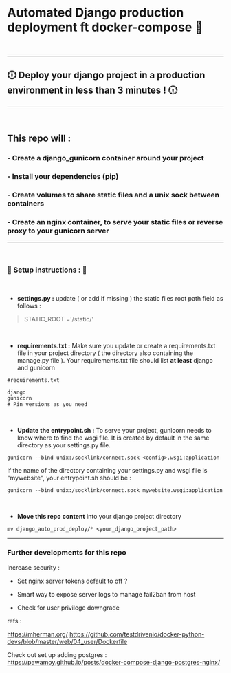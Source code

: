 # Automated Django production deployment ft docker-compose :octopus:
&nbsp;
<hr>

## 🕕 Deploy your django project in a production environment in less than 3 minutes ! 🕡

<hr>

&nbsp;
&nbsp;
&nbsp;
## This repo will :

### - Create a django_gunicorn container around your project
### - Install your dependencies (pip)
### - Create volumes to share static files and a unix sock between containers
### - Create an nginx container, to serve your static files or reverse proxy to your gunicorn server

<hr>

&nbsp;
&nbsp;
&nbsp;
&nbsp;

### :rocket: Setup instructions : :rocket:

&nbsp;
&nbsp;

- **settings.py :** update ( or add if missing ) the static files root path field as follows :

> STATIC_ROOT ='/static/'

&nbsp;

- **requirements.txt :** Make sure you update or create a requirements.txt file in your project directory ( the directory also containing the manage.py file ). Your requirements.txt file should list **at least** django and gunicorn 

```
#requirements.txt

django 
gunicorn
# Pin versions as you need
```
&nbsp;

- **Update the entrypoint.sh :** To serve your project, gunicorn needs to know where to find the wsgi file. It is created by default in the same directory as your settings.py file.
```script
gunicorn --bind unix:/socklink/connect.sock <config>.wsgi:application
```
If the name of the directory containing your settings.py and wsgi file is "mywebsite", your entrypoint.sh should be :
 ```script
gunicorn --bind unix:/socklink/connect.sock mywebsite.wsgi:application
```

&nbsp;
&nbsp;

- **Move this repo content** into your django project directory
```script
mv django_auto_prod_deploy/* <your_django_project_path>

```
<hr>

### Further developments for this repo

Increase security : 

- Set nginx server tokens default to off ?

- Smart way to expose server logs to manage fail2ban from host 

- Check for user privilege downgrade

refs :

https://mherman.org/
https://github.com/testdrivenio/docker-python-devs/blob/master/web/04_user/Dockerfile

Check out set up adding postgres :
https://pawamoy.github.io/posts/docker-compose-django-postgres-nginx/
